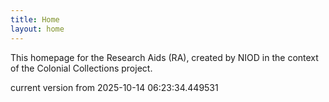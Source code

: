 ```yaml
---
title: Home
layout: home
---
```


This homepage for the Research Aids (RA), created by NIOD in the context of the Colonial Collections project. 


current version from 2025-10-14 06:23:34.449531